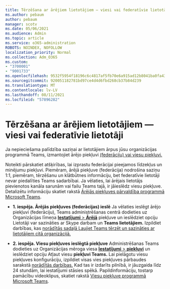 ```yaml
---
title: Tērzēšana ar ārējiem lietotājiem — viesi vai federatīvie lietotāji
ms.author: pebaum
author: pebaum
manager: scotv
ms.date: 05/06/2021
ms.audience: Admin
ms.topic: article
ms.service: o365-administration
ROBOTS: NOINDEX, NOFOLLOW
localization_priority: Normal
ms.collection: Adm_O365
ms.custom:
- "3700001"
- "9001733"
ms.openlocfilehash: 9532f5954f18196c6c4817af5fb70e6a915ad12b8041ba0fa4306eb4b35f78e0
ms.sourcegitcommit: 920051182781bd97ce4d4d6fbd268cb37b84d239
ms.translationtype: MT
ms.contentlocale: lv-LV
ms.lasthandoff: 08/11/2021
ms.locfileid: "57896282"
---
```

# <a name="chat-with-external-users---guests-or-federated-users"></a>Tērzēšana ar ārējiem lietotājiem — viesi vai federatīvie lietotāji

Ja nepieciešama palīdzība saziņai ar lietotājiem ārpus jūsu organizācijas programmā Teams, izmantojiet ārējo piekļuvi [(federāciju) vai viesu piekļuvi.](https://docs.microsoft.com/microsoftteams/manage-external-access#external-access-vs-guest-access)

Noteikti pārskatiet atšķirības, lai izprastu federācijai pieejamos līdzekļus un minējumu piekļuvi. Piemēram, ārējā piekļuve (federācija) nodrošina saziņu 1:1, piemēram, tērzēšanu un klātbūtnes informāciju, bet federatīvie lietotāji nevar piedalīties Teams sadarbībai. Ja vēlaties, lai ārējais lietotājs pievienotos kanāla sarunām vai failu Teams tajā, ir jāieslēdz viesu piekļuve. Detalizētu informāciju skatiet rakstā [Ārējās piekļuves pārvaldība programmā Microsoft Teams](https://docs.microsoft.com/microsoftteams/manage-external-access#external-access-vs-guest-access).

- **1. iespēja. Ārējās piekļuves (federācijas) ieslē** Ja vēlaties ieslēgt ārējo piekļuvi (federāciju), Teams administrēšanas centrā dodieties uz Organizācijas līmeņa [ **Iestatījumi**  >  **Ārējā**](https://admin.teams.microsoft.com/company-wide-settings/external-communications) piekļuve un ieslēdziet opciju Lietotāji var sazināties ar Skype darbam un **Teams lietotājiem.** Izpildiet darbības, kas [norādītās sadaļā Ļaujiet Teams tērzēt un sazināties ar lietotājiem citā organizācijā.](https://docs.microsoft.com/microsoftteams/manage-external-access#let-your-teams-users-chat-and-communicate-with-users-in-another-organization)

- **2. iespēja. Viesu piekļuves ieslēgtā piekļuve** Administrēšanas Teams dodieties uz Organizācijas mēroga viesa [ **Iestatījumi**  >  **piekļuvi**](https://admin.teams.microsoft.com/company-wide-settings/guest-configuration) un ieslēdziet opciju Atļaut viesu **piekļuvi Teams.** Lai pielāgotu viesu piekļuves konfigurāciju, izpildiet visas vies piekļuves pārbaudes sarakstā [norādītās darbības.](https://docs.microsoft.com/microsoftteams/guest-access-checklist) Kad tas ir izdarīts pilnībā, ir jāuzgaida līdz 24 stundām, lai iestatījumi stāsies spēkā. Papildinformāciju, tostarp pamācību videoklipus, skatiet rakstā [Viesu piekļuve programmā Microsoft Teams](https://docs.microsoft.com/microsoftteams/guest-access).